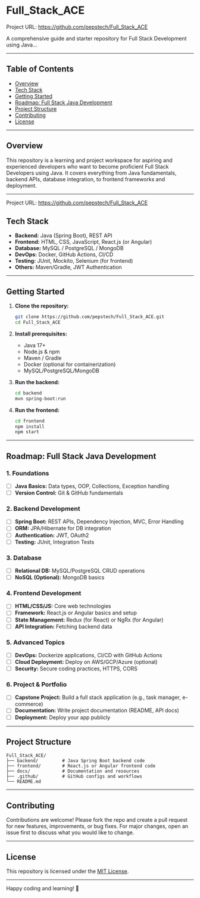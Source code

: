 # Full_Stack_ACE

Project URL: https://github.com/pepstech/Full_Stack_ACE

A comprehensive guide and starter repository for Full Stack Development using Java...

---

## Table of Contents

- [Overview](#overview)
- [Tech Stack](#tech-stack)
- [Getting Started](#getting-started)
- [Roadmap: Full Stack Java Development](#roadmap-full-stack-java-development)
- [Project Structure](#project-structure)
- [Contributing](#contributing)
- [License](#license)

---

## Overview

This repository is a learning and project workspace for aspiring and experienced developers who want to become proficient Full Stack Developers using Java. It covers everything from Java fundamentals, backend APIs, database integration, to frontend frameworks and deployment.

---

Project URL: https://github.com/pepstech/Full_Stack_ACE

## Tech Stack

- **Backend:** Java (Spring Boot), REST API
- **Frontend:** HTML, CSS, JavaScript, React.js (or Angular)
- **Database:** MySQL / PostgreSQL / MongoDB
- **DevOps:** Docker, GitHub Actions, CI/CD
- **Testing:** JUnit, Mockito, Selenium (for frontend)
- **Others:** Maven/Gradle, JWT Authentication

---

## Getting Started

1. **Clone the repository:**
   ```bash
   git clone https://github.com/pepstech/Full_Stack_ACE.git
   cd Full_Stack_ACE
   ```

2. **Install prerequisites:**
   - Java 17+
   - Node.js & npm
   - Maven / Gradle
   - Docker (optional for containerization)
   - MySQL/PostgreSQL/MongoDB

3. **Run the backend:**
   ```bash
   cd backend
   mvn spring-boot:run
   ```

4. **Run the frontend:**
   ```bash
   cd frontend
   npm install
   npm start
   ```

---

## Roadmap: Full Stack Java Development

### 1. Foundations

- [ ] **Java Basics:** Data types, OOP, Collections, Exception handling
- [ ] **Version Control:** Git & GitHub fundamentals

### 2. Backend Development

- [ ] **Spring Boot:** REST APIs, Dependency Injection, MVC, Error Handling
- [ ] **ORM:** JPA/Hibernate for DB integration
- [ ] **Authentication:** JWT, OAuth2
- [ ] **Testing:** JUnit, Integration Tests

### 3. Database

- [ ] **Relational DB:** MySQL/PostgreSQL CRUD operations
- [ ] **NoSQL (Optional):** MongoDB basics

### 4. Frontend Development

- [ ] **HTML/CSS/JS:** Core web technologies
- [ ] **Framework:** React.js or Angular basics and setup
- [ ] **State Management:** Redux (for React) or NgRx (for Angular)
- [ ] **API Integration:** Fetching backend data

### 5. Advanced Topics

- [ ] **DevOps:** Dockerize applications, CI/CD with GitHub Actions
- [ ] **Cloud Deployment:** Deploy on AWS/GCP/Azure (optional)
- [ ] **Security:** Secure coding practices, HTTPS, CORS

### 6. Project & Portfolio

- [ ] **Capstone Project:** Build a full stack application (e.g., task manager, e-commerce)
- [ ] **Documentation:** Write project documentation (README, API docs)
- [ ] **Deployment:** Deploy your app publicly

---

## Project Structure

```
Full_Stack_ACE/
├── backend/         # Java Spring Boot backend code
├── frontend/        # React.js or Angular frontend code
├── docs/            # Documentation and resources
├── .github/         # GitHub configs and workflows
└── README.md
```

---

## Contributing

Contributions are welcome! Please fork the repo and create a pull request for new features, improvements, or bug fixes. For major changes, open an issue first to discuss what you would like to change.

---

## License

This repository is licensed under the [MIT License](LICENSE).

---

Happy coding and learning! 🚀
